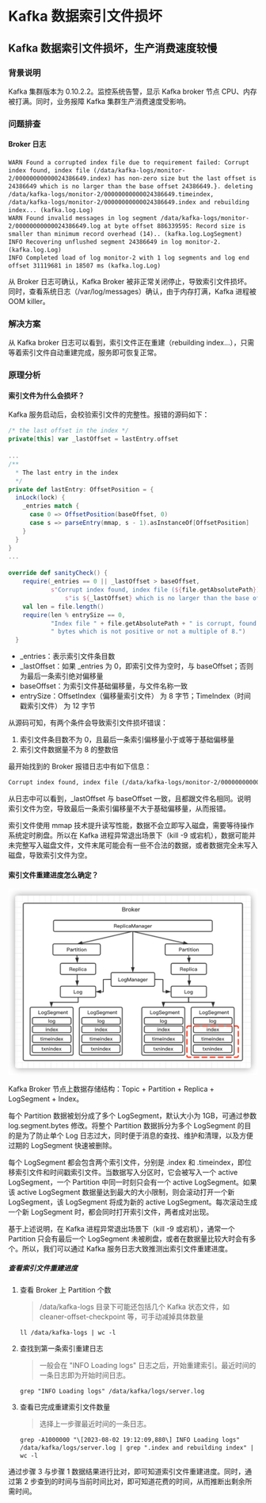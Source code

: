 # Kafka 数据索引文件损坏


## Kafka 数据索引文件损坏，生产消费速度较慢

### 背景说明

Kafka 集群版本为 0.10.2.2。监控系统告警，显示 Kafka broker 节点 CPU、内存被打满。同时，业务报障 Kafka 集群生产消费速度受影响。

### 问题排查

#### Broker 日志

```Text
WARN Found a corrupted index file due to requirement failed: Corrupt index found, index file (/data/kafka-logs/monitor-2/00000000000024386649.index) has non-zero size but the last offset is 24386649 which is no larger than the base offset 24386649.}. deleting /data/kafka-logs/monitor-2/00000000000024386649.timeindex, /data/kafka-logs/monitor-2/00000000000024386649.index and rebuilding index... (kafka.log.Log)
WARN Found invalid messages in log segment /data/kafka-logs/monitor-2/00000000000024386649.log at byte offset 886339595: Record size is smaller than minimum record overhead (14).. (kafka.log.LogSegment)
INFO Recovering unflushed segment 24386649 in log monitor-2. (kafka.log.Log)
INFO Completed load of log monitor-2 with 1 log segments and log end offset 31119681 in 18507 ms (kafka.log.Log)
```

从 Broker 日志可确认，Kafka Broker 被非正常关闭停止，导致索引文件损坏。同时，查看系统日志（/var/log/messages）确认，由于内存打满，Kafka 进程被 OOM killer。

### 解决方案

从 Kafka broker 日志可以看到，索引文件正在重建（rebuilding index...），只需等着索引文件自动重建完成，服务即可恢复正常。

### 原理分析

#### 索引文件为什么会损坏？

Kafka 服务启动后，会校验索引文件的完整性。报错的源码如下：

```scala
/* the last offset in the index */
private[this] var _lastOffset = lastEntry.offset

...
/**
  * The last entry in the index
  */
private def lastEntry: OffsetPosition = {
  inLock(lock) {
    _entries match {
      case 0 => OffsetPosition(baseOffset, 0)
      case s => parseEntry(mmap, s - 1).asInstanceOf[OffsetPosition]
    }
  }
}
...

override def sanityCheck() {
    require(_entries == 0 || _lastOffset > baseOffset,
            s"Corrupt index found, index file (${file.getAbsolutePath}) has non-zero size but the last offset " +
                s"is ${_lastOffset} which is no larger than the base offset $baseOffset.")
    val len = file.length()
    require(len % entrySize == 0,
            "Index file " + file.getAbsolutePath + " is corrupt, found " + len +
            " bytes which is not positive or not a multiple of 8.")
  }
```

- \_entries：表示索引文件条目数
- \_lastOffset：如果 \_entries 为 0，即索引文件为空时，与 baseOffset；否则为最后一条索引绝对偏移量
- baseOffset：为索引文件基础偏移量，与文件名称一致
- entrySize：OffsetIndex（偏移量索引文件） 为 8 字节；TimeIndex（时间戳索引文件） 为 12 字节

从源码可知，有两个条件会导致索引文件损坏错误：

1. 索引文件条目数不为 0，且最后一条索引偏移量小于或等于基础偏移量
2. 索引文件数据量不为 8 的整数倍

最开始找到的 Broker 报错日志中有如下信息：

```txt
Corrupt index found, index file (/data/kafka-logs/monitor-2/00000000000024386649.index) has non-zero size but the last offset is 24386649 which is no larger than the base offset 24386649.}
```

从日志中可以看到，_lastOffset 与 baseOffset 一致，且都跟文件名相同。说明索引文件为空，导致最后一条索引偏移量不大于基础偏移量，从而报错。

索引文件使用 mmap 技术提升读写性能，数据不会立即写入磁盘，需要等待操作系统定时刷盘。所以在 Kafka 进程异常退出场景下（kill -9 或宕机），数据可能并未完整写入磁盘文件，文件末尾可能会有一些不合法的数据，或者数据完全未写入磁盘，导致索引文件为空。

#### 索引文件重建进度怎么确定？

![corrupted_index_file_01](./corrupted_index_file_01.png "corrupted_index_file_01")

Kafka Broker 节点上数据存储结构：Topic + Partition + Replica + LogSegment + Index。

每个 Partition 数据被划分成了多个 LogSegment，默认大小为 1GB，可通过参数 log.segment.bytes 修改。将整个 Partition 数据拆分为多个 LogSegment 的目的是为了防止单个 Log 日志过大，同时便于消息的查找、维护和清理，以及方便过期的 LogSegment 快速被删除。

每个 LogSegment 都会包含两个索引文件，分别是 .index 和 .timeindex，即位移索引文件和时间戳索引文件。当数据写入分区时，它会被写入一个 active LogSegment，一个 Partition 中同一时刻只会有一个 active LogSegment。如果该 active LogSegment 数据量达到最大的大小限制，则会滚动打开一个新 LogSegment，该 LogSegment 将成为新的 active LogSegment。每次滚动生成一个新 LogSegment 时，都会同时打开索引文件，两者成对出现。

基于上述说明，在 Kafka 进程异常退出场景下（kill -9 或宕机），通常一个 Partition 只会有最后一个 LogSegment 未被刷盘，或者在数据量比较大时会有多个。所以，我们可以通过 Kafka 服务日志大致推测出索引文件重建进度。

##### 查看索引文件重建进度

1. 查看 Broker 上 Partition 个数

    > /data/kafka-logs 目录下可能还包括几个 Kafka 状态文件，如 cleaner-offset-checkpoint 等，可手动减掉具体数量

    ```shell
    ll /data/kafka-logs | wc -l
    ```

2. 查找到第一条索引重建日志

    > 一般会在 "INFO Loading logs" 日志之后，开始重建索引。最近时间的一条日志即为开始时间日志。

    ```shell
    grep "INFO Loading logs" /data/kafka/logs/server.log
    ```

3. 查看已完成重建索引文件数量

    > 选择上一步骤最近时间的一条日志。

    ```shell
    grep -A1000000 "\[2023-08-02 19:12:09,880\] INFO Loading logs" /data/kafka/logs/server.log | grep ".index and rebuilding index" | wc -l
    ```

通过步骤 3 与步骤 1 数据结果进行比对，即可知道索引文件重建进度。同时，通过第 2 步查到的时间与当前时间比对，即可知道花费的时间，从而推断出剩余所需时间。


